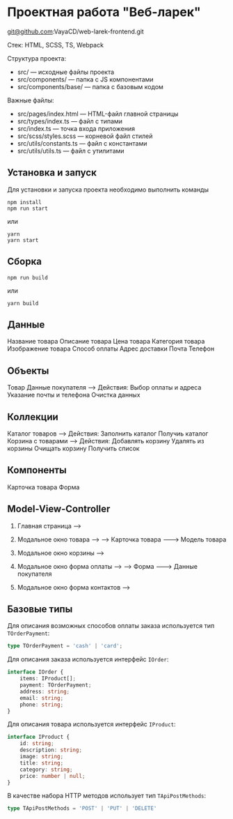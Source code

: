 # Проектная работа "Веб-ларек"
git@github.com:VayaCD/web-larek-frontend.git

Стек: HTML, SCSS, TS, Webpack

Структура проекта:
- src/ — исходные файлы проекта
- src/components/ — папка с JS компонентами
- src/components/base/ — папка с базовым кодом

Важные файлы:
- src/pages/index.html — HTML-файл главной страницы
- src/types/index.ts — файл с типами
- src/index.ts — точка входа приложения
- src/scss/styles.scss — корневой файл стилей
- src/utils/constants.ts — файл с константами
- src/utils/utils.ts — файл с утилитами

## Установка и запуск
Для установки и запуска проекта необходимо выполнить команды

```
npm install
npm run start
```

или

```
yarn
yarn start
```
## Сборка

```
npm run build
```

или

```
yarn build
```

## Данные
Название товара
Описание товара
Цена товара
Категория товара
Изображение товара
Способ оплаты
Адрес доставки
Почта
Телефон

## Объекты
Товар
Данные покупателя --> Действия:
						Выбор оплаты и адреса
						Указание почты и телефона
						Очистка данных

## Коллекции
Каталог товаров --> Действия:
						Заполнить каталог
						Получиь каталог
Корзина с товарами --> Действия:
						Добавлять корзину
						Удалять из корзины
						Очищать корзину
						Получить список
						
## Компоненты
Карточка товара
Форма

## Model-View-Controller
1. Главная страница		   -->
2. Модальное окно товара   --> --> Карточка товара ---> Модель товара
3. Модальное окно корзины  -->

1. Модальное окно форма оплаты	   --> 
										--> Форма ---> Данные покупателя
2. Модальное окно форма контактов  -->

## Базовые типы
Для описания возможных способов оплаты заказа используется тип `TOrderPayment`:

```ts
type TOrderPayment = 'cash' | 'card';
```

Для описания заказа используется интерфейс `IOrder`:

```ts
interface IOrder {
	items: IProduct[];
	payment: TOrderPayment;
	address: string;
	email: string;
	phone: string;
}
```

Для описания товара используется интерфейс `IProduct`:

```ts
interface IProduct {
	id: string;
	description: string;
	image: string;
	title: string;
	category: string;
	price: number | null;
}
```

В качестве набора HTTP методов использует тип `TApiPostMethods`:

```ts
type TApiPostMethods = 'POST' | 'PUT' | 'DELETE'
```


